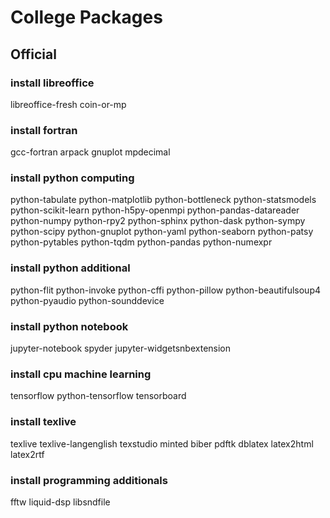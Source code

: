 # College Packages

## Official

### install libreoffice
libreoffice-fresh coin-or-mp

### install fortran
gcc-fortran arpack
gnuplot mpdecimal

### install python computing
python-tabulate
python-matplotlib
python-bottleneck
python-statsmodels
python-scikit-learn
python-h5py-openmpi
python-pandas-datareader
python-numpy python-rpy2
python-sphinx python-dask
python-sympy python-scipy
python-gnuplot python-yaml
python-seaborn python-patsy
python-pytables python-tqdm
python-pandas python-numexpr

### install python additional
python-flit python-invoke python-cffi
python-pillow python-beautifulsoup4
python-pyaudio python-sounddevice

### install python notebook
jupyter-notebook spyder
jupyter-widgetsnbextension

### install cpu machine learning
tensorflow python-tensorflow tensorboard

### install texlive
texlive texlive-langenglish
texstudio minted biber pdftk
dblatex latex2html latex2rtf

### install programming additionals
fftw liquid-dsp libsndfile